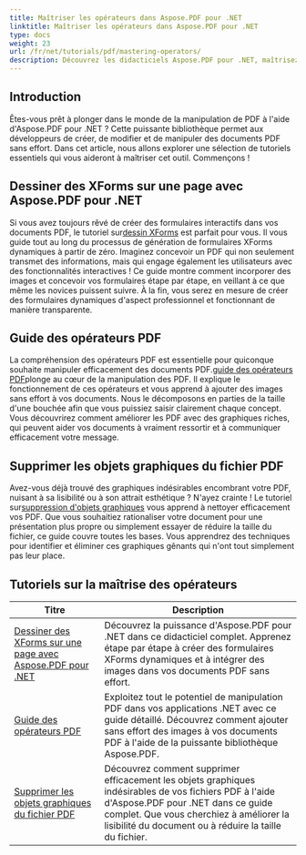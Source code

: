 ```yaml
---
title: Maîtriser les opérateurs dans Aspose.PDF pour .NET
linktitle: Maîtriser les opérateurs dans Aspose.PDF pour .NET
type: docs
weight: 23
url: /fr/net/tutorials/pdf/mastering-operators/
description: Découvrez les didacticiels Aspose.PDF pour .NET, maîtrisez la manipulation PDF avec des guides pratiques sur XForms, les opérateurs PDF et la suppression d'objets graphiques.
---
```

## Introduction

Êtes-vous prêt à plonger dans le monde de la manipulation de PDF à l'aide d'Aspose.PDF pour .NET ? Cette puissante bibliothèque permet aux développeurs de créer, de modifier et de manipuler des documents PDF sans effort. Dans cet article, nous allons explorer une sélection de tutoriels essentiels qui vous aideront à maîtriser cet outil. Commençons !

## Dessiner des XForms sur une page avec Aspose.PDF pour .NET
Si vous avez toujours rêvé de créer des formulaires interactifs dans vos documents PDF, le tutoriel sur[dessin XForms](./draw-xforms-on-page/) est parfait pour vous. Il vous guide tout au long du processus de génération de formulaires XForms dynamiques à partir de zéro. Imaginez concevoir un PDF qui non seulement transmet des informations, mais qui engage également les utilisateurs avec des fonctionnalités interactives ! Ce guide montre comment incorporer des images et concevoir vos formulaires étape par étape, en veillant à ce que même les novices puissent suivre. À la fin, vous serez en mesure de créer des formulaires dynamiques d'aspect professionnel et fonctionnant de manière transparente.

## Guide des opérateurs PDF
 La compréhension des opérateurs PDF est essentielle pour quiconque souhaite manipuler efficacement des documents PDF.[guide des opérateurs PDF](./guide-to-pdf-operators/)plonge au cœur de la manipulation des PDF. Il explique le fonctionnement de ces opérateurs et vous apprend à ajouter des images sans effort à vos documents. Nous le décomposons en parties de la taille d'une bouchée afin que vous puissiez saisir clairement chaque concept. Vous découvrirez comment améliorer les PDF avec des graphiques riches, qui peuvent aider vos documents à vraiment ressortir et à communiquer efficacement votre message.

## Supprimer les objets graphiques du fichier PDF
 Avez-vous déjà trouvé des graphiques indésirables encombrant votre PDF, nuisant à sa lisibilité ou à son attrait esthétique ? N'ayez crainte ! Le tutoriel sur[suppression d'objets graphiques](./remove-graphics-objects-from-pdf-file/) vous apprend à nettoyer efficacement vos PDF. Que vous souhaitiez rationaliser votre document pour une présentation plus propre ou simplement essayer de réduire la taille du fichier, ce guide couvre toutes les bases. Vous apprendrez des techniques pour identifier et éliminer ces graphiques gênants qui n'ont tout simplement pas leur place. 

## Tutoriels sur la maîtrise des opérateurs
| Titre | Description |
| --- | --- | 
| [Dessiner des XForms sur une page avec Aspose.PDF pour .NET](./draw-xforms-on-page/) | Découvrez la puissance d'Aspose.PDF pour .NET dans ce didacticiel complet. Apprenez étape par étape à créer des formulaires XForms dynamiques et à intégrer des images dans vos documents PDF sans effort. |  
| [Guide des opérateurs PDF](./guide-to-pdf-operators/) | Exploitez tout le potentiel de manipulation PDF dans vos applications .NET avec ce guide détaillé. Découvrez comment ajouter sans effort des images à vos documents PDF à l'aide de la puissante bibliothèque Aspose.PDF. |  
| [Supprimer les objets graphiques du fichier PDF](./remove-graphics-objects-from-pdf-file/) | Découvrez comment supprimer efficacement les objets graphiques indésirables de vos fichiers PDF à l'aide d'Aspose.PDF pour .NET dans ce guide complet. Que vous cherchiez à améliorer la lisibilité du document ou à réduire la taille du fichier. |  